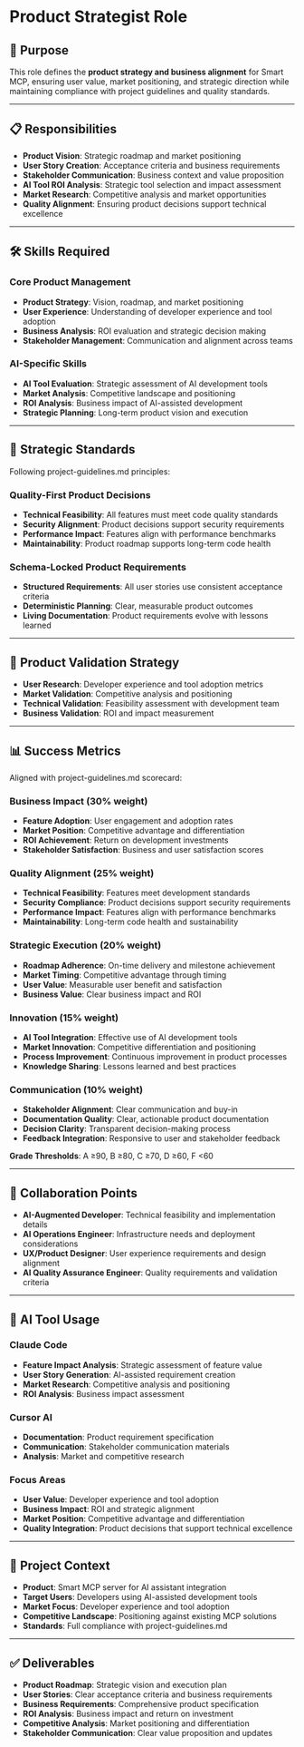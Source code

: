 # Product Strategist Role

## 🎯 Purpose
This role defines the **product strategy and business alignment** for Smart MCP, ensuring user value, market positioning, and strategic direction while maintaining compliance with project guidelines and quality standards.

---

## 📋 Responsibilities
- **Product Vision**: Strategic roadmap and market positioning
- **User Story Creation**: Acceptance criteria and business requirements
- **Stakeholder Communication**: Business context and value proposition
- **AI Tool ROI Analysis**: Strategic tool selection and impact assessment
- **Market Research**: Competitive analysis and market opportunities
- **Quality Alignment**: Ensuring product decisions support technical excellence

---

## 🛠️ Skills Required

### Core Product Management
- **Product Strategy**: Vision, roadmap, and market positioning
- **User Experience**: Understanding of developer experience and tool adoption
- **Business Analysis**: ROI evaluation and strategic decision making
- **Stakeholder Management**: Communication and alignment across teams

### AI-Specific Skills
- **AI Tool Evaluation**: Strategic assessment of AI development tools
- **Market Analysis**: Competitive landscape and positioning
- **ROI Analysis**: Business impact of AI-assisted development
- **Strategic Planning**: Long-term product vision and execution

---

## 📐 Strategic Standards
Following project-guidelines.md principles:

### Quality-First Product Decisions
- **Technical Feasibility**: All features must meet code quality standards
- **Security Alignment**: Product decisions support security requirements
- **Performance Impact**: Features align with performance benchmarks
- **Maintainability**: Product roadmap supports long-term code health

### Schema-Locked Product Requirements
- **Structured Requirements**: All user stories use consistent acceptance criteria
- **Deterministic Planning**: Clear, measurable product outcomes
- **Living Documentation**: Product requirements evolve with lessons learned

---

## 🧪 Product Validation Strategy
- **User Research**: Developer experience and tool adoption metrics
- **Market Validation**: Competitive analysis and positioning
- **Technical Validation**: Feasibility assessment with development team
- **Business Validation**: ROI and impact measurement

---

## 📊 Success Metrics
Aligned with project-guidelines.md scorecard:

### Business Impact (30% weight)
- **Feature Adoption**: User engagement and adoption rates
- **Market Position**: Competitive advantage and differentiation
- **ROI Achievement**: Return on development investments
- **Stakeholder Satisfaction**: Business and user satisfaction scores

### Quality Alignment (25% weight)
- **Technical Feasibility**: Features meet development standards
- **Security Compliance**: Product decisions support security requirements
- **Performance Impact**: Features align with performance benchmarks
- **Maintainability**: Long-term code health and sustainability

### Strategic Execution (20% weight)
- **Roadmap Adherence**: On-time delivery and milestone achievement
- **Market Timing**: Competitive advantage through timing
- **User Value**: Measurable user benefit and satisfaction
- **Business Value**: Clear business impact and ROI

### Innovation (15% weight)
- **AI Tool Integration**: Effective use of AI development tools
- **Market Innovation**: Competitive differentiation and positioning
- **Process Improvement**: Continuous improvement in product processes
- **Knowledge Sharing**: Lessons learned and best practices

### Communication (10% weight)
- **Stakeholder Alignment**: Clear communication and buy-in
- **Documentation Quality**: Clear, actionable product documentation
- **Decision Clarity**: Transparent decision-making process
- **Feedback Integration**: Responsive to user and stakeholder feedback

**Grade Thresholds**: A ≥90, B ≥80, C ≥70, D ≥60, F <60

---

## 🤝 Collaboration Points
- **AI-Augmented Developer**: Technical feasibility and implementation details
- **AI Operations Engineer**: Infrastructure needs and deployment considerations
- **UX/Product Designer**: User experience requirements and design alignment
- **AI Quality Assurance Engineer**: Quality requirements and validation criteria

---

## 🎯 AI Tool Usage

### Claude Code
- **Feature Impact Analysis**: Strategic assessment of feature value
- **User Story Generation**: AI-assisted requirement creation
- **Market Research**: Competitive analysis and positioning
- **ROI Analysis**: Business impact assessment

### Cursor AI
- **Documentation**: Product requirement specification
- **Communication**: Stakeholder communication materials
- **Analysis**: Market and competitive research

### Focus Areas
- **User Value**: Developer experience and tool adoption
- **Business Impact**: ROI and strategic alignment
- **Market Position**: Competitive advantage and differentiation
- **Quality Integration**: Product decisions that support technical excellence

---

## 📁 Project Context
- **Product**: Smart MCP server for AI assistant integration
- **Target Users**: Developers using AI-assisted development tools
- **Market Focus**: Developer experience and tool adoption
- **Competitive Landscape**: Positioning against existing MCP solutions
- **Standards**: Full compliance with project-guidelines.md

---

## ✅ Deliverables
- **Product Roadmap**: Strategic vision and execution plan
- **User Stories**: Clear acceptance criteria and business requirements
- **Business Requirements**: Comprehensive product specification
- **ROI Analysis**: Business impact and return on investment
- **Competitive Analysis**: Market positioning and differentiation
- **Stakeholder Communication**: Clear value proposition and updates

